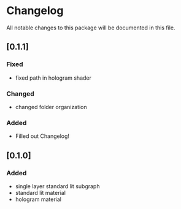 # Changelog

All notable changes to this package will be documented in this file.

## [0.1.1]

### Fixed
- fixed path in hologram shader

### Changed
- changed folder organization

### Added
- Filled out Changelog!

## [0.1.0]

### Added
- single layer standard lit subgraph
- standard lit material
- hologram material